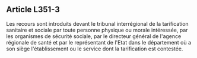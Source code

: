 ## Article L351-3

Les recours sont introduits devant le tribunal interrégional de la tarification sanitaire et sociale par toute
personne physique ou morale intéressée, par les organismes de sécurité sociale, par le directeur général de
l'agence régionale de santé et par le représentant de l'Etat dans le département où a son siège l'établissement
ou le service dont la tarification est contestée.

